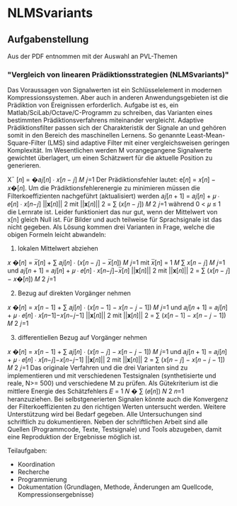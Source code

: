# NLMSvariants


## Aufgabenstellung

Aus der PDF entnommen mit der Auswahl an PVL-Themen

### "Vergleich von linearen Prädiktionsstrategien (NLMSvariants)"

Das Voraussagen von Signalwerten ist ein Schlüsselelement in modernen Kompressionssystemen.
Aber auch in anderen Anwendungsgebieten ist die Prädiktion von Ereignissen erforderlich.
Aufgabe ist es, ein Matlab/SciLab/Octave/C-Programm zu schreiben, das Varianten eines bestimmten
Prädiktionsverfahrens miteinander vergleicht.
Adaptive Prädiktionsfilter passen sich der Charakteristik der Signale an und gehören somit in den
Bereich des maschinellen Lernens. So genannte Least-Mean-Square-Filter (LMS) sind adaptive
Filter mit einer vergleichsweisen geringen Komplexität. Im Wesentlichen werden M vorangegangene
Signalwerte gewichtet überlagert, um einen Schätzwert für die aktuelle Position zu generieren.

Xˉ [𝑛] = �𝑎𝑗[𝑛] ∙ 𝑥[𝑛 − 𝑗]
𝑀
𝑗=1
Der Prädiktionsfehler lautet: e[𝑛] = 𝑥[𝑛] − 𝑥�[𝑛]. Um die Prädiktionsfehlerenergie zu minimieren
müssen die Filterkoeffizienten nachgeführt (aktualisiert) werden
 𝑎𝑗[𝑛 + 1] = 𝑎𝑗[𝑛] + 𝜇 ∙ 𝑒[𝑛] ∙ 𝑥[𝑛−𝑗]
||𝐱[𝑛]||
2 mit ||𝐱[𝑛]||
2 = ∑ (𝑥[𝑛 − 𝑗]) 𝑀 2
𝑗=1
während 0 < 𝜇 ≤ 1 die Lernrate ist.
Leider funktioniert das nur gut, wenn der Mittelwert von x[n] gleich Null ist. Für Bilder und auch
teilweise für Sprachsignale ist das nicht gegeben. Als Lösung kommen drei Varianten in Frage,
welche die obigen Formeln leicht abwandeln:

1. lokalen Mittelwert abziehen
 
 𝑥
�[𝑛] = 𝑥̅[𝑛] + ∑ 𝑎𝑗[𝑛] ∙ (𝑥[𝑛 − 𝑗] − 𝑥̅[𝑛]) 𝑀
𝑗=1 mit 𝑥̅[𝑛] = 1
𝑀 ∑ 𝑥[𝑛 − 𝑗] 𝑀
𝑗=1
und
 𝑎𝑗[𝑛 + 1] = 𝑎𝑗[𝑛] + 𝜇 ∙ 𝑒[𝑛] ∙
𝑥[𝑛−𝑗]−𝑥̅[𝑛]
||𝐱[𝑛]||
2 mit ||𝐱[𝑛]||
2 = ∑ (𝑥[𝑛 − 𝑗] − 𝑥�[𝑛]) 𝑀 2
𝑗=1

2. Bezug auf direkten Vorgänger nehmen

𝑥
�[𝑛] = 𝑥[𝑛 − 1] + ∑ 𝑎𝑗[𝑛] ∙ (𝑥[𝑛 − 1] − 𝑥[𝑛 − 𝑗 − 1]) 𝑀
𝑗=1
und
𝑎𝑗[𝑛 + 1] = 𝑎𝑗[𝑛] + 𝜇 ∙ 𝑒[𝑛] ∙
𝑥[𝑛−1]−𝑥[𝑛−𝑗−1]
||𝐱[𝑛]||
2 mit ||𝐱[𝑛]||
2 = ∑ (𝑥[𝑛 − 1] − 𝑥[𝑛 − 𝑗 − 1]) 𝑀 2
𝑗=1

3. differentiellen Bezug auf Vorgänger nehmen

𝑥
�[𝑛] = 𝑥[𝑛 − 1] + ∑ 𝑎𝑗[𝑛] ∙ (𝑥[𝑛 − 𝑗] − 𝑥[𝑛 − 𝑗 − 1]) 𝑀
𝑗=1
und
𝑎𝑗[𝑛 + 1] = 𝑎𝑗[𝑛] + 𝜇 ∙ 𝑒[𝑛] ∙
𝑥[𝑛−𝑗]−𝑥[𝑛−𝑗−1]
||𝐱[𝑛]||
2 mit ||𝐱[𝑛]||
2 = ∑ (𝑥[𝑛 − 𝑗] − 𝑥[𝑛 − 𝑗 − 1]) 𝑀 2
𝑗=1
Das originale Verfahren und die drei Varianten sind zu implementieren und mit verschiedenen
Testsignalen (synthetisierte und reale, N>= 500) und verschiedene M zu prüfen. Als Gütekriterium
ist die mittlere Energie des Schätzfehlers 𝐸 = 1
𝑁
� ∑ (𝑒[𝑛]) 𝑁 2 𝑛=1 heranzuziehen. Bei selbstgenerierten
Signalen könnte auch die Konvergenz der Filterkoeffizienten zu den richtigen Werten
untersucht werden.
Weitere Unterstützung wird bei Bedarf gegeben. Alle Untersuchungen sind schriftlich zu dokumentieren.
Neben der schriftlichen Arbeit sind alle Quellen (Programmcode, Texte, Testsignale)
und Tools abzugeben, damit eine Reproduktion der Ergebnisse möglich ist.

Teilaufgaben:
* Koordination
* Recherche
* Programmierung
* Dokumentation (Grundlagen, Methode, Änderungen am Quellcode, Kompressionsergebnisse)

